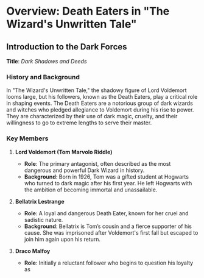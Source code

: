 # Overview: Death Eaters in "The Wizard's Unwritten Tale"

## Introduction to the Dark Forces

**Title**: *Dark Shadows and Deeds*

### History and Background
In "The Wizard's Unwritten Tale," the shadowy figure of Lord Voldemort looms large, but his followers, known as the Death Eaters, play a critical role in shaping events. The Death Eaters are a notorious group of dark wizards and witches who pledged allegiance to Voldemort during his rise to power. They are characterized by their use of dark magic, cruelty, and their willingness to go to extreme lengths to serve their master.

### Key Members

1. **Lord Voldemort (Tom Marvolo Riddle)**
   - **Role**: The primary antagonist, often described as the most dangerous and powerful Dark Wizard in history.
   - **Background**: Born in 1926, Tom was a gifted student at Hogwarts who turned to dark magic after his first year. He left Hogwarts with the ambition of becoming immortal and unassailable.

2. **Bellatrix Lestrange**
   - **Role**: A loyal and dangerous Death Eater, known for her cruel and sadistic nature.
   - **Background**: Bellatrix is Tom’s cousin and a fierce supporter of his cause. She was imprisoned after Voldemort's first fall but escaped to join him again upon his return.

3. **Draco Malfoy**
   - **Role**: Initially a reluctant follower who begins to question his loyalty as
